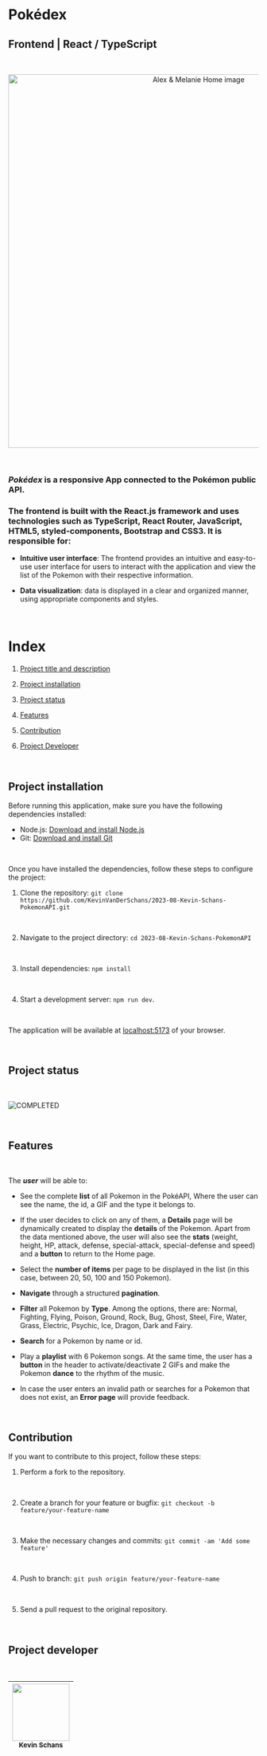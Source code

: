 # Pokédex

## Frontend | React / TypeScript

<br>

<p align="center">
  <img src="public/assets/pokemon-readme.gif" alt="Alex & Melanie Home image" width="750">
</p>

<br>

### **_Pokédex_** is a responsive App connected to the Pokémon public API.

### The frontend is built with the **React.js** framework and uses technologies such as **TypeScript**, **React Router**, **JavaScript**, **HTML5**, **styled-components**, Bootstrap and **CSS3**. It is responsible for:


- **Intuitive user interface**: The frontend provides an intuitive and easy-to-use user interface for users to interact with the application and view the list of the Pokemon with their respective information.

- **Data visualization**: data is displayed in a clear and organized manner, using appropriate components and styles.


<br>

# Index

1. [Project title and description](#pokédex)

2. [Project installation](#project-installation)

3. [Project status](#project-status)

4. [Features](#features)

5. [Contribution](#contribution)

6. [Project Developer](#project-developer)

<br>

## Project installation

Before running this application, make sure you have the following dependencies installed:

- Node.js: [Download and install Node.js](https://nodejs.org)
- Git: [Download and install Git](https://git-scm.com/)

<br>

Once you have installed the dependencies, follow these steps to configure the project:

1. Clone the repository: `git clone https://github.com/KevinVanDerSchans/2023-08-Kevin-Schans-PokemonAPI.git`
<br>

2. Navigate to the project directory: `cd 2023-08-Kevin-Schans-PokemonAPI`
<br>

3. Install dependencies: `npm install`
<br>

4. Start a development server: `npm run dev`.

<br>

The application will be available at [localhost:5173](http://localhost:5173) of your browser.

<br>


## Project status

<br>

![COMPLETED](https://img.shields.io/badge/COMPLETED-green.svg)

<br>

## Features

<br>

The ***user*** will be able to:

- See the complete **list** of all Pokemon in the PokéAPI, Where the user can see the name, the id, a GIF and the type it belongs to.

- If the user decides to click on any of them, a **Details** page will be dynamically created to display the **details** of the Pokemon. Apart from the data mentioned above, the user will also see the **stats** (weight, height, HP, attack, defense, special-attack, special-defense and speed) and a **button** to return to the Home page.

- Select the **number of items** per page to be displayed in the list (in this case, between 20, 50, 100 and 150 Pokemon).

- **Navigate** through a structured **pagination**.

- **Filter** all Pokemon by **Type**. Among the options, there are: Normal, Fighting, Flying, Poison, Ground, Rock, Bug, Ghost, Steel, Fire, Water, Grass, Electric, Psychic, Ice, Dragon, Dark and Fairy.

- **Search** for a Pokemon by name or id.

- Play a **playlist** with 6 Pokemon songs. At the same time, the user has a **button** in the header to activate/deactivate 2 GIFs and make the Pokemon **dance** to the rhythm of the music.

- In case the user enters an invalid path or searches for a Pokemon that does not exist, an **Error page** will provide feedback.

<br>

## Contribution

If you want to contribute to this project, follow these steps:

1. Perform a fork to the repository.
<br>

2. Create a branch for your feature or bugfix: `git checkout -b feature/your-feature-name`
<br>

3. Make the necessary changes and commits:  `git commit -am 'Add some feature'`
<br>

4. Push to branch: `git push origin feature/your-feature-name`
<br>

5. Send a pull request to the original repository.

<br>

## Project developer

<br>

| [<img src="https://avatars.githubusercontent.com/u/122877560?v=4" width=115><br><sub>Kevin Schans</sub>](https://github.com/KevinVanDerSchans) |
:------------------------------------------------------------------------------------------------------------------------------------------: |
